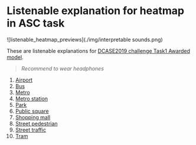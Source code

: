 # Listenable explanation for heatmap in ASC task

![listenable_heatmap_previews](./img/interpretable sounds.png)

These are listenable explanations for [DCASE2019 challenge Task1 Awarded model](https://github.com/McDonnell-Lab/DCASE2019-Task1).  

> _Recommend to wear headphones_

1. [Airport](Airport.html)
2. [Bus](Bus.html)
3. [Metro](Metro.html)
4. [Metro station](Metro_station.html)
5. [Park](Park.html)
6. [Public square](Public_square.html)
7. [Shopping mall](Shopping_mall.html)
8. [Street pedestrian](Street_pedestrian.html)
9. [Street traffic](Street_traffic.html)
10. [Tram](Tram.html)

